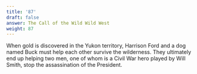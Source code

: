 ```yaml
---
title: '87'
draft: false
answer: The Call of the Wild Wild West
weight: 87
---
```

When gold is discovered in the Yukon territory, Harrison Ford and a dog named Buck must help each other survive the wilderness. They ultimately end up helping two men, one of whom is a Civil War hero played by Will Smith, stop the assassination of the President.